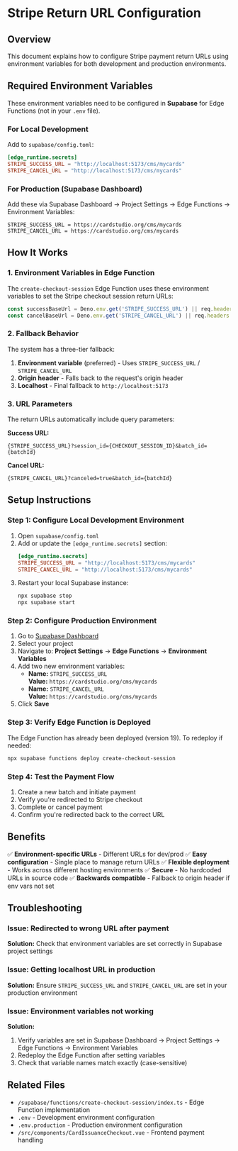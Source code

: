 # Stripe Return URL Configuration

## Overview
This document explains how to configure Stripe payment return URLs using environment variables for both development and production environments.

## Required Environment Variables

These environment variables need to be configured in **Supabase** for Edge Functions (not in your `.env` file).

### For Local Development
Add to `supabase/config.toml`:
```toml
[edge_runtime.secrets]
STRIPE_SUCCESS_URL = "http://localhost:5173/cms/mycards"
STRIPE_CANCEL_URL = "http://localhost:5173/cms/mycards"
```

### For Production (Supabase Dashboard)
Add these via Supabase Dashboard → Project Settings → Edge Functions → Environment Variables:
```
STRIPE_SUCCESS_URL = https://cardstudio.org/cms/mycards
STRIPE_CANCEL_URL = https://cardstudio.org/cms/mycards
```

## How It Works

### 1. Environment Variables in Edge Function
The `create-checkout-session` Edge Function uses these environment variables to set the Stripe checkout session return URLs:

```typescript
const successBaseUrl = Deno.env.get('STRIPE_SUCCESS_URL') || req.headers.get('origin') || 'http://localhost:5173'
const cancelBaseUrl = Deno.env.get('STRIPE_CANCEL_URL') || req.headers.get('origin') || 'http://localhost:5173'
```

### 2. Fallback Behavior
The system has a three-tier fallback:
1. **Environment variable** (preferred) - Uses `STRIPE_SUCCESS_URL` / `STRIPE_CANCEL_URL`
2. **Origin header** - Falls back to the request's origin header
3. **Localhost** - Final fallback to `http://localhost:5173`

### 3. URL Parameters
The return URLs automatically include query parameters:

**Success URL:**
```
{STRIPE_SUCCESS_URL}?session_id={CHECKOUT_SESSION_ID}&batch_id={batchId}
```

**Cancel URL:**
```
{STRIPE_CANCEL_URL}?canceled=true&batch_id={batchId}
```

## Setup Instructions

### Step 1: Configure Local Development Environment
1. Open `supabase/config.toml`
2. Add or update the `[edge_runtime.secrets]` section:
   ```toml
   [edge_runtime.secrets]
   STRIPE_SUCCESS_URL = "http://localhost:5173/cms/mycards"
   STRIPE_CANCEL_URL = "http://localhost:5173/cms/mycards"
   ```
3. Restart your local Supabase instance:
   ```bash
   npx supabase stop
   npx supabase start
   ```

### Step 2: Configure Production Environment
1. Go to [Supabase Dashboard](https://supabase.com/dashboard)
2. Select your project
3. Navigate to: **Project Settings** → **Edge Functions** → **Environment Variables**
4. Add two new environment variables:
   - **Name:** `STRIPE_SUCCESS_URL`  
     **Value:** `https://cardstudio.org/cms/mycards`
   - **Name:** `STRIPE_CANCEL_URL`  
     **Value:** `https://cardstudio.org/cms/mycards`
5. Click **Save**

### Step 3: Verify Edge Function is Deployed
The Edge Function has already been deployed (version 19). To redeploy if needed:
```bash
npx supabase functions deploy create-checkout-session
```

### Step 4: Test the Payment Flow
1. Create a new batch and initiate payment
2. Verify you're redirected to Stripe checkout
3. Complete or cancel payment
4. Confirm you're redirected back to the correct URL

## Benefits

✅ **Environment-specific URLs** - Different URLs for dev/prod
✅ **Easy configuration** - Single place to manage return URLs
✅ **Flexible deployment** - Works across different hosting environments
✅ **Secure** - No hardcoded URLs in source code
✅ **Backwards compatible** - Fallback to origin header if env vars not set

## Troubleshooting

### Issue: Redirected to wrong URL after payment
**Solution:** Check that environment variables are set correctly in Supabase project settings

### Issue: Getting localhost URL in production
**Solution:** Ensure `STRIPE_SUCCESS_URL` and `STRIPE_CANCEL_URL` are set in your production environment

### Issue: Environment variables not working
**Solution:** 
1. Verify variables are set in Supabase Dashboard → Project Settings → Edge Functions → Environment Variables
2. Redeploy the Edge Function after setting variables
3. Check that variable names match exactly (case-sensitive)

## Related Files
- `/supabase/functions/create-checkout-session/index.ts` - Edge Function implementation
- `.env` - Development environment configuration
- `.env.production` - Production environment configuration
- `/src/components/CardIssuanceCheckout.vue` - Frontend payment handling

